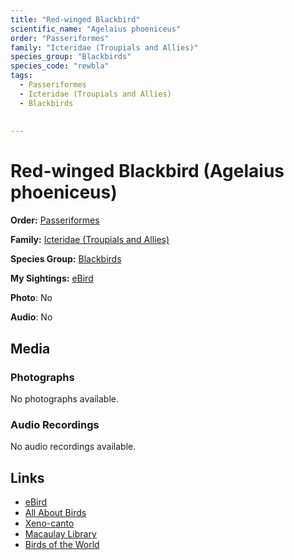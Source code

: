 ```yaml
---
title: "Red-winged Blackbird"
scientific_name: "Agelaius phoeniceus"
order: "Passeriformes"
family: "Icteridae (Troupials and Allies)"
species_group: "Blackbirds"
species_code: "rewbla"
tags: 
  - Passeriformes
  - Icteridae (Troupials and Allies)
  - Blackbirds
  
  
---
```


# Red-winged Blackbird (Agelaius phoeniceus)

**Order:** [Passeriformes](/tags/passeriformes)

**Family:** [Icteridae (Troupials and Allies)](/tags/icteridae-troupials-and-allies)

**Species Group:** [Blackbirds](/tags/blackbirds)

**My Sightings:** [eBird](https://ebird.org/lifelist?r=world&time=life&spp=rewbla)

**Photo**: No 

**Audio**: No

## Media
### Photographs
No photographs available.

### Audio Recordings
No audio recordings available.

## Links
* [eBird](https://ebird.org/species/rewbla) 
* [All About Birds](https://www.allaboutbirds.org/guide/rewbla) 
* [Xeno-canto](https://www.xeno-canto.org/species/agelaius-phoeniceus) 
* [Macaulay Library](https://search.macaulaylibrary.org/catalog?taxonCode=rewbla&sort=rating_rank_desc)
* [Birds of the World](https://birdsoftheworld.org/bow/species/rewbla)
